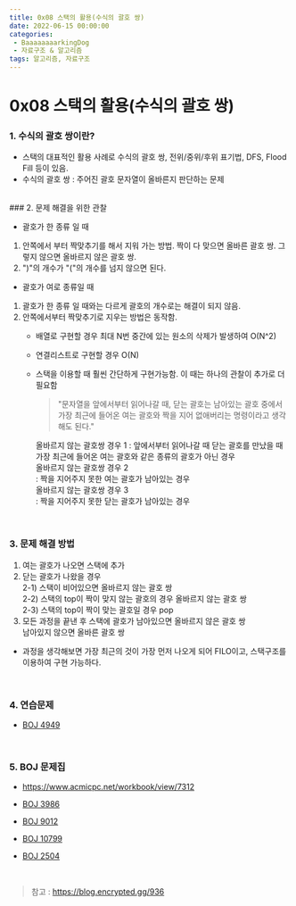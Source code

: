 ```yaml
---
title: 0x08 스택의 활용(수식의 괄호 쌍)
date: 2022-06-15 00:00:00
categories:
 - BaaaaaaaarkingDog
 - 자료구조 & 알고리즘
tags: 알고리즘, 자료구조
---
```



# 0x08 스택의 활용(수식의 괄호 쌍)

### 1. 수식의 괄호 쌍이란?

- 스택의 대표적인 활용 사례로 수식의 괄호 쌍, 전위/중위/후위 표기법, DFS, Flood Fill 등이 있음.
- 수식의 괄호 쌍 : 주어진 괄호 문자열이 올바른지 판단하는 문제
<br>
### 2. 문제 해결을 위한 관찰

- 괄호가 한 종류 일 때
1. 안쪽에서 부터 짝맞추기를 해서 지워 가는 방법. 짝이 다 맞으면 올바른 괄호 쌍. 그렇지 않으면 올바르지 않은 괄호 쌍.
2. ")"의 개수가 "("의 개수를 넘지 않으면 된다.

- 괄호가 여로 종류일 때
1. 괄호가 한 종류 일 때와는 다르게 괄호의 개수로는 해결이 되지 않음.
2. 안쪽에서부터 짝맞추기로 지우는 방법은 동작함.  
    - 배열로 구현할 경우 최대 N번 중간에 있는 원소의 삭제가 발생하여 O(N^2)
    - 연결리스트로 구현할 경우 O(N)  
    - 스택을 이용할 때 훨씬 간단하게 구현가능함. 이 때는 하나의 관찰이 추가로 더 필요함  
        
        >"문자열을 앞에서부터 읽어나갈 때, 닫는 괄호는 남아있는 괄호 중에서 가장 최근에 들어온 여는 괄호와 짝을 지어 없애버리는 명령이라고 생각해도 된다."  

        올바르지 않는 괄호쌍 경우 1 
        : 앞에서부터 읽어나갈 때 닫는 괄호를 만났을 때 가장 최근에 들어온 여는 괄호와 같은 종류의 괄호가 아닌 경우  
        올바르지 않는 괄호쌍 경우 2  
        : 짝을 지어주지 못한 여는 괄호가 남아있는 경우  
        올바르지 않는 괄호쌍 경우 3  
        : 짝을 지어주지 못한 닫는 괄호가 남아있는 경우  

<br>

### 3. 문제 해결 방법

1. 여는 괄호가 나오면 스택에 추가
2. 닫는 괄호가 나왔을 경우  
    2-1) 스택이 비어있으면 올바르지 않는 괄호 쌍  
    2-2) 스택의 top이 짝이 맞지 않는 괄호의 경우 올바르지 않는 괄호 쌍  
    2-3) 스택의 top이 짝이 맞는 괄호일 경우 pop
3. 모든 과정을 끝낸 후 스택에 괄호가 남아있으면 올바르지 않은 괄호 쌍  
    남아있지 않으면 올바른 괄호 쌍

- 과정을 생각해보면 가장 최근의 것이 가장 먼저 나오게 되어 FILO이고, 스택구조를 이용하여 구현 가능하다.

<br>

### 4. 연습문제

- [BOJ 4949](https://www.acmicpc.net/problem/4949)
  


<br>


### 5. BOJ 문제집
- https://www.acmicpc.net/workbook/view/7312

- [BOJ 3986](https://www.acmicpc.net/problem/3986)
- [BOJ 9012](https://www.acmicpc.net/problem/9012)
- [BOJ 10799](https://www.acmicpc.net/problem/10799)
- [BOJ 2504](https://www.acmicpc.net/problem/2504)

<br>

> 참고 : <https://blog.encrypted.gg/936>


